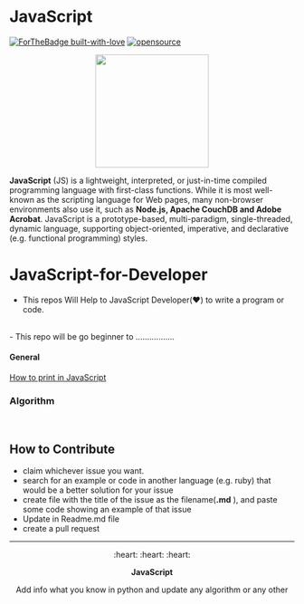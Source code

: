 # JavaScript

[![ForTheBadge built-with-love](http://ForTheBadge.com/images/badges/built-with-love.svg)](https://github.com/avsingh999/)
[![opensource](https://badges.frapsoft.com/os/v2/open-source.svg?v=103)](https://github.com/avsingh999) 



<p align="center">
  <img width='200px' src="https://media0.giphy.com/media/ln7z2eWriiQAllfVcn/source.gif"/>
</p>

**JavaScript** (JS) is a lightweight, interpreted, or just-in-time compiled programming language with first-class functions. While it is most well-known as the scripting language for Web pages, many non-browser environments also use it, such as **Node.js, Apache CouchDB and Adobe Acrobat**. JavaScript is a prototype-based, multi-paradigm, single-threaded, dynamic language, supporting object-oriented, imperative, and declarative (e.g. functional programming) styles.

# JavaScript-for-Developer
- This repos Will Help to JavaScript Developer(:heart:) to write a program or code.
<br/>
- This repo will be go beginner to .................

####  General
[How to print in JavaScript](https://github.com/avsingh999/JavaScript-for-Developer/blob/main/helloWorld.js)
<br/>

### Algorithm

<br/>

## How to Contribute
- claim whichever issue you want.
- search for an example or code in another language (e.g. ruby) that would be a better solution for your issue
- create file with the title of the issue as the filename(**.md** ), and paste some code showing an example of that issue
- Update in Readme.md file
- create a pull request


<hr/>
<p align='center'>:heart: :heart: :heart:</p>
<p align='center'> <strong>JavaScript</strong> </p>
<p align='center'>Add info what you know in python and update any algorithm or any other</p>
